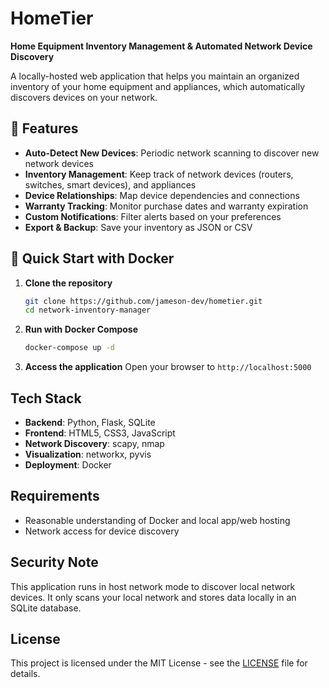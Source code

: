 # HomeTier

**Home Equipment Inventory Management & Automated Network Device Discovery**

A locally-hosted web application that helps you maintain an organized inventory of your home equipment and appliances, which automatically discovers devices on your network.

## 🚀 Features

- **Auto-Detect New Devices**: Periodic network scanning to discover new network devices
- **Inventory Management**: Keep track of network devices (routers, switches, smart devices), and appliances
- **Device Relationships**: Map device dependencies and connections
- **Warranty Tracking**: Monitor purchase dates and warranty expiration
- **Custom Notifications**: Filter alerts based on your preferences
- **Export & Backup**: Save your inventory as JSON or CSV

## 🐳 Quick Start with Docker

1. **Clone the repository**
   ```bash
   git clone https://github.com/jameson-dev/hometier.git
   cd network-inventory-manager
   ```

2. **Run with Docker Compose**
   ```bash
   docker-compose up -d
   ```

3. **Access the application**
   Open your browser to `http://localhost:5000`

## Tech Stack

- **Backend**: Python, Flask, SQLite
- **Frontend**: HTML5, CSS3, JavaScript
- **Network Discovery**: scapy, nmap
- **Visualization**: networkx, pyvis
- **Deployment**: Docker

## Requirements
- Reasonable understanding of Docker and local app/web hosting
- Network access for device discovery

## Security Note

This application runs in host network mode to discover local network devices. It only scans your local network and stores data locally in an SQLite database.

## License

This project is licensed under the MIT License - see the [LICENSE](LICENSE) file for details.